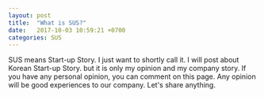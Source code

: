 ```yaml
---
layout: post
title:  "What is SUS?"
date:   2017-10-03 10:59:21 +0700
categories: SUS
---
```

SUS means Start-up Story. I just want to shortly call it. I will post about Korean Start-up Story. but it is only my opinion and my company story. If you have any personal opinion, you can comment on this page. Any opinion will be good experiences to our company. Let's share anything.  
